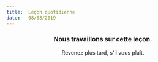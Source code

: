 ```yaml
---
title:  Leçon quotidienne
date:   08/08/2019
---
```


### <center>Nous travaillons sur cette leçon.</center>
<center>Revenez plus tard, s'il vous plaît.</center>